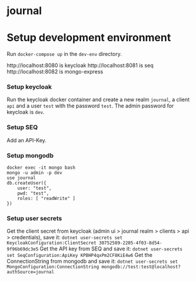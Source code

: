 # journal

# Setup development environment

Run `docker-compose up` in the `dev-env` directory.

http://localhost:8080 is keycloak
http://localhost:8081 is seq
http://localhost:8082 is mongo-express


### Setup keycloak

Run the keycloak docker container and create a new realm `journal`, a client `api` and a user `test` with the password `test`.
The admin password for keycloak is `dev`.

### Setup SEQ

Add an API-Key.

### Setup mongodb

```
docker exec -it mongo bash
mongo -u admin -p dev
use journal
db.createUser({
	user: "test",
	pwd: "test",
	roles: [ "readWrite" ]
})
```

### Setup user secrets

Get the client secret from keycloak (admin ui > journal realm > clients > api > credentials), save it: `dotnet user-secrets set KeycloakConfiguration:ClientSecret 30752589-2205-4f03-8d54-9f96b69dc3e5`
Get the API key from SEQ and save it: `dotnet user-secrets set SeqConfiguration:ApiKey KPBHP4qxPm2CF8KiE4w6`
Get the ConnectionString from mongodb and save it: `dotnet user-secrets set MongoConfiguration:ConnectionString mongodb://test:test@localhost?authSource=journal`

